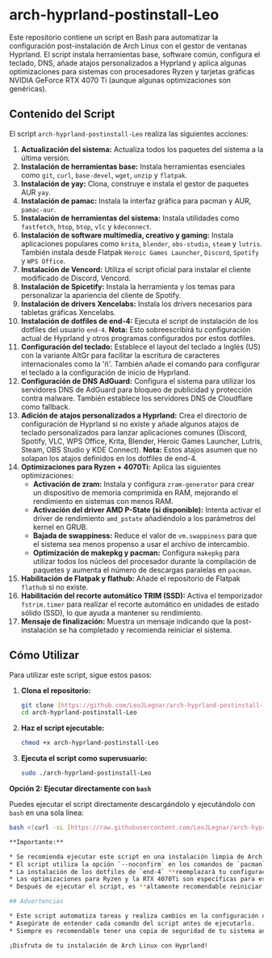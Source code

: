 # arch-hyprland-postinstall-Leo

Este repositorio contiene un script en Bash para automatizar la configuración post-instalación de Arch Linux con el gestor de ventanas Hyprland. El script instala herramientas base, software común, configura el teclado, DNS, añade atajos personalizados a Hyprland y aplica algunas optimizaciones para sistemas con procesadores Ryzen y tarjetas gráficas NVIDIA GeForce RTX 4070 Ti (aunque algunas optimizaciones son genéricas).

## Contenido del Script

El script `arch-hyprland-postinstall-Leo` realiza las siguientes acciones:

1.  **Actualización del sistema:** Actualiza todos los paquetes del sistema a la última versión.
2.  **Instalación de herramientas base:** Instala herramientas esenciales como `git`, `curl`, `base-devel`, `wget`, `unzip` y `flatpak`.
3.  **Instalación de yay:** Clona, construye e instala el gestor de paquetes AUR `yay`.
4.  **Instalación de pamac:** Instala la interfaz gráfica para pacman y AUR, `pamac-aur`.
5.  **Instalación de herramientas del sistema:** Instala utilidades como `fastfetch`, `htop`, `btop`, `vlc` y `kdeconnect`.
6.  **Instalación de software multimedia, creativo y gaming:** Instala aplicaciones populares como `krita`, `blender`, `obs-studio`, `steam` y `lutris`. También instala desde Flatpak `Heroic Games Launcher`, `Discord`, `Spotify` y `WPS Office`.
7.  **Instalación de Vencord:** Utiliza el script oficial para instalar el cliente modificado de Discord, Vencord.
8.  **Instalación de Spicetify:** Instala la herramienta y los temas para personalizar la apariencia del cliente de Spotify.
9.  **Instalación de drivers Xencelabs:** Instala los drivers necesarios para tabletas gráficas Xencelabs.
10. **Instalación de dotfiles de end-4:** Ejecuta el script de instalación de los dotfiles del usuario `end-4`. **Nota:** Esto sobreescribirá tu configuración actual de Hyprland y otros programas configurados por estos dotfiles.
11. **Configuración del teclado:** Establece el layout del teclado a Inglés (US) con la variante AltGr para facilitar la escritura de caracteres internacionales como la 'ñ'. También añade el comando para configurar el teclado a la configuración de inicio de Hyprland.
12. **Configuración de DNS AdGuard:** Configura el sistema para utilizar los servidores DNS de AdGuard para bloqueo de publicidad y protección contra malware. También establece los servidores DNS de Cloudflare como fallback.
13. **Adición de atajos personalizados a Hyprland:** Crea el directorio de configuración de Hyprland si no existe y añade algunos atajos de teclado personalizados para lanzar aplicaciones comunes (Discord, Spotify, VLC, WPS Office, Krita, Blender, Heroic Games Launcher, Lutris, Steam, OBS Studio y KDE Connect). **Nota:** Estos atajos asumen que no solapan los atajos definidos en los dotfiles de end-4.
14. **Optimizaciones para Ryzen + 4070Ti:** Aplica las siguientes optimizaciones:
    * **Activación de zram:** Instala y configura `zram-generator` para crear un dispositivo de memoria comprimida en RAM, mejorando el rendimiento en sistemas con menos RAM.
    * **Activación del driver AMD P-State (si disponible):** Intenta activar el driver de rendimiento `amd_pstate` añadiéndolo a los parámetros del kernel en GRUB.
    * **Bajada de swappiness:** Reduce el valor de `vm.swappiness` para que el sistema sea menos propenso a usar el archivo de intercambio.
    * **Optimización de makepkg y pacman:** Configura `makepkg` para utilizar todos los núcleos del procesador durante la compilación de paquetes y aumenta el número de descargas paralelas en `pacman`.
15. **Habilitación de Flatpak y flathub:** Añade el repositorio de Flatpak `flathub` si no existe.
16. **Habilitación del recorte automático TRIM (SSD):** Activa el temporizador `fstrim.timer` para realizar el recorte automático en unidades de estado sólido (SSD), lo que ayuda a mantener su rendimiento.
17. **Mensaje de finalización:** Muestra un mensaje indicando que la post-instalación se ha completado y recomienda reiniciar el sistema.

## Cómo Utilizar

Para utilizar este script, sigue estos pasos:

1.  **Clona el repositorio:**
    ```bash
    git clone [https://github.com/LeoJLegnar/arch-hyprland-postinstall-Leo.git](https://github.com/LeoJLegnar/arch-hyprland-postinstall-Leo.git)
    cd arch-hyprland-postinstall-Leo
    ```
2.  **Haz el script ejecutable:**
    ```bash
    chmod +x arch-hyprland-postinstall-Leo
    ```
3.  **Ejecuta el script como superusuario:**
    ```bash
    sudo ./arch-hyprland-postinstall-Leo
    ```

**Opción 2: Ejecutar directamente con `bash`**

Puedes ejecutar el script directamente descargándolo y ejecutándolo con `bash` en una sola línea:

```bash
bash <(curl -sL [https://raw.githubusercontent.com/LeoJLegnar/arch-hyprland-postinstall-Leo/main/arch-hyprland-postinstall-Leo.sh](https://raw.githubusercontent.com/LeoJLegnar/arch-hyprland-postinstall-Leo/main/arch-hyprland-postinstall-Leo.sh))

**Importante:**

* Se recomienda ejecutar este script en una instalación limpia de Arch Linux después de haber instalado Hyprland.
* El script utiliza la opción `--noconfirm` en los comandos de `pacman` y `yay`, lo que significa que no pedirá confirmación antes de instalar los paquetes. Asegúrate de revisar el script antes de ejecutarlo para entender qué se va a instalar.
* La instalación de los dotfiles de `end-4` **reemplazará tu configuración actual** de Hyprland y otros programas. Si deseas conservar tu configuración actual, comenta o elimina la sección correspondiente en el script.
* Las optimizaciones para Ryzen y la RTX 4070Ti son específicas para este hardware. Es posible que necesites ajustar o comentar estas secciones si tienes un hardware diferente.
* Después de ejecutar el script, es **altamente recomendable reiniciar el sistema** para que todos los cambios se apliquen correctamente.

## Advertencias

* Este script automatiza tareas y realiza cambios en la configuración del sistema. Úsalo bajo tu propio riesgo.
* Asegúrate de entender cada comando del script antes de ejecutarlo.
* Siempre es recomendable tener una copia de seguridad de tu sistema antes de realizar cambios importantes.

¡Disfruta de tu instalación de Arch Linux con Hyprland!

